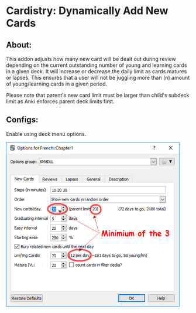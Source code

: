# Cardistry: Dynamically Add New Cards

## About:
This addon adjusts how many new card will be dealt out during review depending on the current outstanding number of young and learning cards in a given deck. It will increase or decrease the daily limit as cards matures or lapses. This ensures that a user will not be juggling more than (n) amount of young/learning cards in a given period.


Please note that parent's new card limit must be larger than child's subdeck limit as Anki enforces parent deck limits first.


## Configs:
Enable using deck menu options.  

<img src="https://github.com/lovac42/Cardistry/blob/master/screenshots/deckmenu.png?raw=true">
